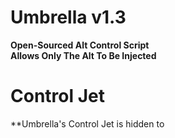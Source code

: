 # Umbrella v1.3
**Open-Sourced Alt Control Script** <br>
**Allows Only The Alt To Be Injected**
# Control Jet
**Umbrella's Control Jet is hidden to 
